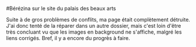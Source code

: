 #Bérézina sur le site du palais des beaux arts

Suite à de gros problèmes de conflits, ma page était complètement détruite. J'ai donc tenté de la réparer dans un autre dossier, mais c'est loin d'être très concluant vu que les images en background ne s'affiche, malgré les liens corrigés. Bref, il y a encore du progrès à faire.
